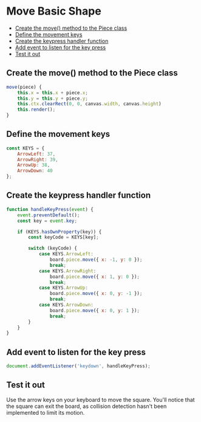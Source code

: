 # Move Basic Shape
<!-- TOC -->

- [Create the move() method to the Piece class](#create-the-move-method-to-the-piece-class)
- [Define the movement keys](#define-the-movement-keys)
- [Create the keypress handler function](#create-the-keypress-handler-function)
- [Add event to listen for the key press](#add-event-to-listen-for-the-key-press)
- [Test it out](#test-it-out)

<!-- /TOC -->

<a id="markdown-create-the-move-method-to-the-piece-class" name="create-the-move-method-to-the-piece-class"></a>

## Create the move() method to the Piece class

```js
move(piece) {
    this.x = this.x + piece.x;
    this.y = this.y + piece.y;
    this.ctx.clearRect(0, 0, canvas.width, canvas.height)
    this.render();
}
```

<a id="markdown-define-the-movement-keys" name="define-the-movement-keys"></a>

## Define the movement keys

```js
const KEYS = {
    ArrowLeft: 37,
    ArrowRight: 39,
    ArrowUp: 38,
    ArrowDown: 40
};
```

<a id="markdown-create-the-keypress-handler-function" name="create-the-keypress-handler-function"></a>

## Create the keypress handler function

```js
function handleKeyPress(event) {
    event.preventDefault();
    const key = event.key;

    if (KEYS.hasOwnProperty(key)) {
        const keyCode = KEYS[key];

        switch (keyCode) {
            case KEYS.ArrowLeft:
                board.piece.move({ x: -1, y: 0 });
                break;
            case KEYS.ArrowRight:
                board.piece.move({ x: 1, y: 0 });
                break;
            case KEYS.ArrowUp:
                board.piece.move({ x: 0, y: -1 });
                break;
            case KEYS.ArrowDown:
                board.piece.move({ x: 0, y: 1 });
                break;
        }
    }
}
```

<a id="markdown-add-event-to-listen-for-the-key-press" name="add-event-to-listen-for-the-key-press"></a>

## Add event to listen for the key press

```js
document.addEventListener('keydown', handleKeyPress);
```

<a id="markdown-test-it-out" name="test-it-out"></a>

## Test it out

Use the arrow keys on your keyboard to move the square. You'll notice that the square can exit the
board, as collision detection hasn't been implemented to limit its motion.

<canvas id="canvas" class="bdr-3 bdr-red"></canvas>
<script src="/js/animation-exercise/controls.js"></script>
<script src="/js/animation-exercise/02-move-basic-shape.js"></script>
